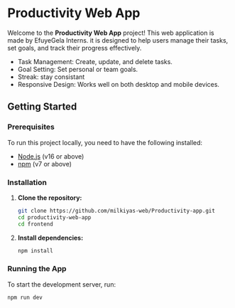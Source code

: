 # Productivity Web App

Welcome to the **Productivity Web App** project! This web application is made by EfuyeGela Interns. it is designed to help users manage their tasks, set goals, and track their progress effectively.


- Task Management: Create, update, and delete tasks.
- Goal Setting: Set personal or team goals.
- Streak: stay consistant
- Responsive Design: Works well on both desktop and mobile devices.

## Getting Started

### Prerequisites

To run this project locally, you need to have the following installed:

- [Node.js](https://nodejs.org/) (v16 or above)
- [npm](https://www.npmjs.com/) (v7 or above)

### Installation

1. **Clone the repository:**

    ```bash
    git clone https://github.com/milkiyas-web/Productivity-app.git
    cd productivity-web-app
    cd frontend
    ```

2. **Install dependencies:**

    ```bash
    npm install
    ```

### Running the App

To start the development server, run:

```bash
npm run dev
